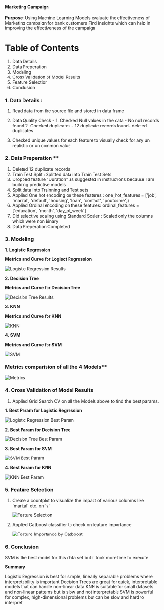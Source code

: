 #### Marketing Campaign
**Purpose**: Using Machine Learning Models evaluate the effectiveness of Marketing campaign for bank customers
Find insights which can help in improving the effectiveness of the campaign

# Table of Contents
   1. Data Details
   2. Data Preperation
   3. Modeling
   4. Cross Validation of Model Results
   5. Feature Selection
   6. Conclusion

### 1. Data Details :
1. Read data from the source file and stored in data frame
2. Data Quality Check -
        1. Checked Null values in the data - No null records found
        2. Checked duplicates - 12 duplicate records found- deleted duplicates
        
3. Checked unique values for each feature to visually check for any un realistic or un common value
  
 ### 2. Data Preperation ** 
   1. Deleted 12 duplicate records
   2. Train Test Split : Splitted data into Train Test Sets
   3. Dropped feature "Duration" as suggested in instructions because I am building predictive models
   4. Split data into Trainning and Test sets
   5. Applied One hot encoding on these features :  one_hot_features = ['job',  'marital', 'default', 'housing', 'loan', 'contact', 'poutcome']\
   6. Applied Ordinal encoding on these features:   ordinal_features = ['education', 'month', 'day_of_week']
   7. Did selective scaling using Standard Scaler : Scaled only the columns which were non binary
   8. Data Preperation Completed

### 3. Modeling
**1. Logistic Regression**

   **Metrics and Curve for Logisct Regression**
   
   ![Logistic Regression Results](https://github.com/viksaraw/Marketing-Campaign/blob/main/Pics/Logistic%20Regression%20Metrics%20and%20Graph.png)
   
**2. Decision Tree**

  **Metrics and Curve for Decision Tree**
  
   ![Decision Tree Results](https://github.com/viksaraw/Marketing-Campaign/blob/main/Pics/Decision%20Tree%20Metrics%20and%20Graph.png)
       
**3. KNN**  

  **Metrics and Curve for KNN**
  
   ![KNN](https://github.com/viksaraw/Marketing-Campaign/blob/main/Pics/KNN%20Metrics%20and%20Curve.png)
       
**4. SVM**

  **Metrics and Curve for SVM**
  
   ![SVM](https://github.com/viksaraw/Marketing-Campaign/blob/main/Pics/SVM%20Metrics.png)

   
   ### Metrics  comparision of all the 4 Models**
   
   ![Metrics](https://github.com/viksaraw/Marketing-Campaign/blob/main/Pics/Metrics.png)

   ### 4. Cross Validation of Model Results
   
   1. Applied Grid Search CV on all the Models above to find the best params.

  **1. Best Param for Logistic Regression**
  
  ![Logistic Regression Best Param](https://github.com/viksaraw/Marketing-Campaign/blob/main/Pics/Logistic%20CV.png)


  **2. Best Param for Decision Tree**
  
  ![Decision Tree Best Param](https://github.com/viksaraw/Marketing-Campaign/blob/main/Pics/Decision%20Tree%20Best%20Param.png)


   **3. Best Param for SVM**
   
   ![SVM Best Param]()


   **4. Best Param for KNN**
   
   ![KNN Best Param](https://github.com/viksaraw/Marketing-Campaign/blob/main/Pics/KNN%20Best%20param.png)

    
   ### 5. Feature Selection
   1. Create a countplot to visualize the impact of various columns like 'marital' etc. on 'y'
      
      ![Feature Selection](https://github.com/viksaraw/Marketing-Campaign/blob/main/Pics/Feature%20Selection.png)

      
   3. Applied Catboost classifier to check on feature importance
      
      ![Feature Importance by Catboost](https://github.com/viksaraw/Marketing-Campaign/blob/main/Pics/CastBoost%20Feature%20Importance.png)
      
   ### 6. Conclusion

   SVM is the best model for this data set but it took more time to execute

   **Summary**  
   
   Logistic Regression is best for simple, linearly separable problems where interpretability is important
   Decision Trees are great for quick, interpretable models that can handle non-linear data
   KNN is suitable for small datasets and non-linear patterns but is slow and not interpretable
   SVM is powerful for complex, high-dimensional problems but can be slow and hard to interpret
   
   
   
